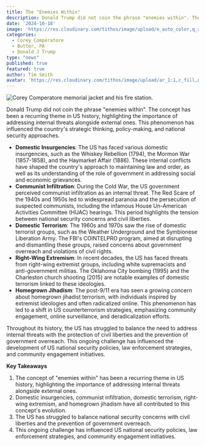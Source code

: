 ```yaml
---
title: The "Enemies Within"
description: Donald Trump did not coin the phrase "enemies within". The concept has been a recurring theme in US history, highlighting the importance of addressing internal threats alongside external ones. This phenomenon has influenced the country's strategic thinking, policy-making, and national security approaches..
date: '2024-10-18'
image: 'https://res.cloudinary.com/tithos/image/upload/e_auto_color,q_auto:eco/v1734904939/Political_Artwork_Enemies_Within_smu4ee.avif'
categories:
  - Corey Comperatore
  - Butter, PA
  - Donald J Trump
type: "news"
published: true
featured: true
author: Tim Smith
avatar: 'https://res.cloudinary.com/tithos/image/upload/ar_1:1,c_fill,g_auto,q_auto:eco,r_max,w_100/v1703907649/me_f8wxaa.avif'
---
```


<script>
  import { ExternalLink, Image } from '../lib';
</script>

<Image
  src="https://res.cloudinary.com/tithos/image/upload/e_auto_color,q_auto:eco/v1734904939/Political_Artwork_Enemies_Within_smu4ee.avif"
  alt="Corey Comperatore memorial jacket and his fire station."
/>

Donald Trump did not coin the phrase "enemies within". The concept has been a recurring theme in US history, highlighting the importance of addressing internal threats alongside external ones. This phenomenon has influenced the country's strategic thinking, policy-making, and national security approaches.

* **Domestic Insurgencies**: The US has faced various domestic insurgencies, such as the Whiskey Rebellion (1794), the Mormon War (1857-1858), and the Haymarket Affair (1886). These internal conflicts have shaped the country's approach to maintaining law and order, as well as its understanding of the role of government in addressing social and economic grievances.
* **Communist Infiltration**: During the Cold War, the US government perceived communist infiltration as an internal threat. The Red Scare of the 1940s and 1950s led to widespread paranoia and the persecution of suspected communists, including the infamous House Un-American Activities Committee (HUAC) hearings. This period highlights the tension between national security concerns and civil liberties.
* **Domestic Terrorism**: The 1960s and 1970s saw the rise of domestic terrorist groups, such as the Weather Underground and the Symbionese Liberation Army. The FBI's COINTELPRO program, aimed at disrupting and dismantling these groups, raised concerns about government overreach and violations of civil rights.
* **Right-Wing Extremism**: In recent decades, the US has faced threats from right-wing extremist groups, including white supremacists and anti-government militias. The Oklahoma City bombing (1995) and the Charleston church shooting (2015) are notable examples of domestic terrorism linked to these ideologies.
* **Homegrown Jihadism**: The post-9/11 era has seen a growing concern about homegrown jihadist terrorism, with individuals inspired by extremist ideologies and often radicalized online. This phenomenon has led to a shift in US counterterrorism strategies, emphasizing community engagement, online surveillance, and deradicalization efforts.

Throughout its history, the US has struggled to balance the need to address internal threats with the protection of civil liberties and the prevention of government overreach. This ongoing challenge has influenced the development of US national security policies, law enforcement strategies, and community engagement initiatives.

**Key Takeaways**

1. The concept of "enemies within" has been a recurring theme in US history, highlighting the importance of addressing internal threats alongside external ones.
2. Domestic insurgencies, communist infiltration, domestic terrorism, right-wing extremism, and homegrown jihadism have all contributed to this concept's evolution.
3. The US has struggled to balance national security concerns with civil liberties and the prevention of government overreach.
4. This ongoing challenge has influenced US national security policies, law enforcement strategies, and community engagement initiatives.